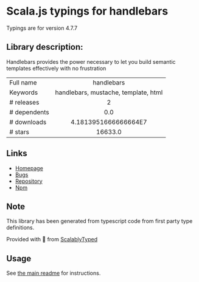 
# Scala.js typings for handlebars

Typings are for version 4.7.7

## Library description:
Handlebars provides the power necessary to let you build semantic templates effectively with no frustration

|                    |                 |
| ------------------ | :-------------: |
| Full name          | handlebars |
| Keywords           | handlebars, mustache, template, html |
| # releases         | 2 |
| # dependents       | 0.0 |
| # downloads        | 4.1813951666666664E7 |
| # stars            | 16633.0 |

## Links
- [Homepage](http://www.handlebarsjs.com/)
- [Bugs](https://github.com/wycats/handlebars.js/issues)
- [Repository](https://github.com/wycats/handlebars.js)
- [Npm](https://www.npmjs.com/package/handlebars)
    


## Note
This library has been generated from typescript code from first party type definitions.

Provided with :purple_heart: from [ScalablyTyped](https://github.com/oyvindberg/ScalablyTyped)

## Usage
See [the main readme](../../readme.md) for instructions.


